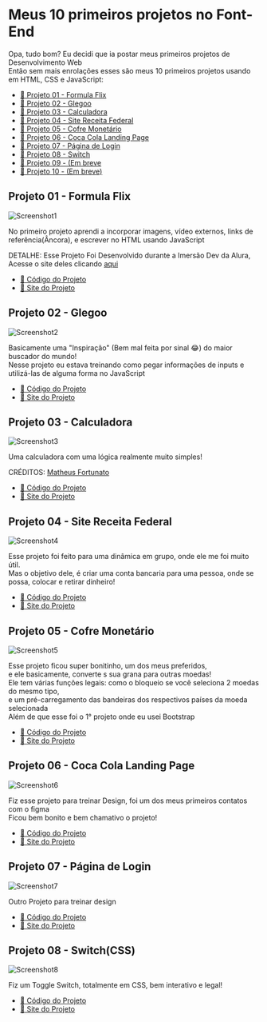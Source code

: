 # Meus 10 primeiros projetos no Font-End
Opa, tudo bom? Eu decidi que ia postar meus primeiros projetos de Desenvolvimento Web <br>
Então sem mais enrolações esses são meus 10 primeiros projetos usando em HTML, CSS e JavaScript:

* [📃 Projeto 01 - Formula Flix](#id01)
* [📃 Projeto 02 - Glegoo](#id02)
* [📃 Projeto 03 - Calculadora](#id03)
* [📃 Projeto 04 - Site Receita Federal](#id04)
* [📃 Projeto 05 - Cofre Monetário](#id05)
* [📃 Projeto 06 - Coca Cola Landing Page](#id06)
* [📃 Projeto 07 - Página de Login](#id07)
* [📃 Projeto 08 - Switch](#id08)
* [📃 Projeto 09 - (Em breve](#id09)
* [📃 Projeto 10 - (Em breve)](#id10)

## Projeto 01 - Formula Flix <a name="id01"></a>

![Screenshot1](https://github.com/LewisM-Dev/10-first-projects-on-frontend/blob/main/img/Screenshot1.png?raw=true) <br>

No primeiro projeto aprendi a incorporar imagens, vídeo externos, links de referência(Âncora), e escrever no HTML usando JavaScript

DETALHE: Esse Projeto Foi Desenvolvido durante a Imersão Dev da Alura, Acesse o site deles clicando [aqui](https://www.alura.com.br/)

* [🔗 Código do Projeto](https://github.com/LewisM-Dev/10-first-projects-on-frontend/tree/main/Projeto_01%20-%20Formula-One-Flix) <br>
* [🔗 Site do Projeto](https://lewism-dev.github.io/10-first-projects-on-frontend/Projeto_01%20-%20Formula-One-Flix/fl1x.html)

## Projeto 02 - Glegoo <a name="id02"></a>

![Screenshot2](https://github.com/LewisM-Dev/10-first-projects-on-frontend/blob/main/img/Screenshot2.png?raw=true) <br>

Basicamente uma "Inspiração" (Bem mal feita por sinal 😂) do maior buscador do mundo! <br>
Nesse projeto eu estava treinando como pegar informações de inputs e utilizá-las de alguma forma no JavaScript

* [🔗 Código do Projeto](https://github.com/LewisM-Dev/10-first-projects-on-frontend/tree/main/Projeto_02%20-%20Glegoo) <br>
* [🔗 Site do Projeto](https://lewism-dev.github.io/10-first-projects-on-frontend/Projeto_02%20-%20Glegoo/Glegoo.html)

## Projeto 03 - Calculadora <a name="id03"></a>

![Screenshot3](https://github.com/LewisM-Dev/10-first-projects-on-frontend/blob/main/img/Screenshot3.png?raw=true) <br>

Uma calculadora com uma lógica realmente muito simples!

CRÉDITOS: [Matheus Fortunato](https://github.com/mfortunat0)

* [🔗 Código do Projeto](https://github.com/LewisM-Dev/10-first-projects-on-frontend/tree/main/Projeto_03%20-%20Calculadora) <br>
* [🔗 Site do Projeto](https://lewism-dev.github.io/10-first-projects-on-frontend/Projeto_03%20-%20Calculadora/calcula.html)

## Projeto 04 - Site Receita Federal <a name="id04"></a>

![Screenshot4](https://github.com/LewisM-Dev/10-first-projects-on-frontend/blob/main/img/Screenshot4.png?raw=true) <br>

Esse projeto foi feito para uma dinâmica em grupo, onde ele me foi muito útil. <br>
Mas o objetivo dele, é criar uma conta bancaria para uma pessoa, onde se possa, colocar e retirar dinheiro!

* [🔗 Código do Projeto](https://github.com/LewisM-Dev/10-first-projects-on-frontend/tree/main/Projeto_04%20-%20Site%20Receita%20Federal) <br>
* [🔗 Site do Projeto](https://lewism-dev.github.io/10-first-projects-on-frontend/Projeto_04%20-%20Site%20Receita%20Federal/)

## Projeto 05 - Cofre Monetário <a name="id05"></a>

![Screenshot5](https://github.com/LewisM-Dev/10-first-projects-on-frontend/blob/main/img/Screenshot5.png?raw=true) <br>

Esse projeto ficou super bonitinho, um dos meus preferidos, <br>
e ele basicamente, converte s sua grana para outras moedas! <br>
Ele tem várias funções legais: como o bloqueio se você seleciona 2 moedas do mesmo tipo, <br>
e um pré-carregamento das bandeiras dos respectivos países da moeda selecionada <br>
Além de que esse foi o 1° projeto onde eu usei Bootstrap

* [🔗 Código do Projeto](https://github.com/LewisM-Dev/10-first-projects-on-frontend/tree/main/Projeto_05%20-%20Cofre%20Monet%C3%A1rio) <br>
* [🔗 Site do Projeto](https://lewism-dev.github.io/10-first-projects-on-frontend/Projeto_05%20-%20Cofre%20Monet%C3%A1rio/CM.html)

## Projeto 06 - Coca Cola Landing Page <a name="id06"></a>

![Screenshot6](https://github.com/LewisM-Dev/10-first-projects-on-frontend/blob/main/img/Screenshot6.png?raw=true) <br>

Fiz esse projeto para treinar Design, foi um dos meus primeiros contatos com o figma <br>
Ficou bem bonito e bem chamativo o projeto!

* [🔗 Código do Projeto](https://github.com/LewisM-Dev/10-first-projects-on-frontend/tree/main/Projeto_06%20-%20CocaCola%20Landing%20Page) <br>
* [🔗 Site do Projeto](https://lewism-dev.github.io/10-first-projects-on-frontend/Projeto_06%20-%20CocaCola%20Landing%20Page/coca.html)

## Projeto 07 - Página de Login <a name="id07"></a>

![Screenshot7](https://github.com/LewisM-Dev/10-first-projects-on-frontend/blob/main/img/Screenshot7.png?raw=true) <br>

Outro Projeto para treinar design

* [🔗 Código do Projeto](https://github.com/LewisM-Dev/10-first-projects-on-frontend/tree/main/Projeto_07%20-%20P%C3%A1gina%20de%20Login) <br>
* [🔗 Site do Projeto](https://lewism-dev.github.io/10-first-projects-on-frontend/Projeto_07%20-%20P%C3%A1gina%20de%20Login/)

## Projeto 08 - Switch(CSS) <a name="id08"></a>

![Screenshot8](https://github.com/LewisM-Dev/10-first-projects-on-frontend/blob/main/img/Screenshot8.png?raw=true) <br>

Fiz um Toggle Switch, totalmente em CSS, bem interativo e legal!

* [🔗 Código do Projeto](https://github.com/LewisM-Dev/10-first-projects-on-frontend/tree/main/Projeto_08%20-%20Switch(CSS)) <br>
* [🔗 Site do Projeto](https://lewism-dev.github.io/10-first-projects-on-frontend/Projeto_08%20-%20Switch(CSS)/)
